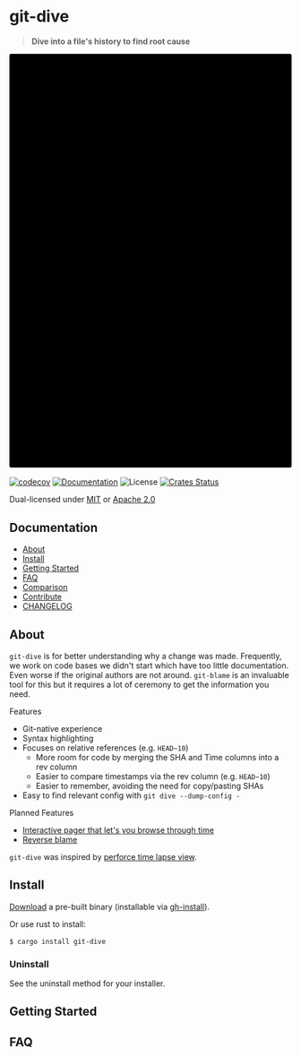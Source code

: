 # git-dive

> **Dive into a file's history to find root cause**

![Screenshot](./assets/screenshot.svg)

[![codecov](https://codecov.io/gh/gitext-rs/git-dive/branch/master/graph/badge.svg)](https://codecov.io/gh/gitext-rs/git-dive)
[![Documentation](https://img.shields.io/badge/docs-master-blue.svg)][Documentation]
![License](https://img.shields.io/crates/l/git-dive.svg)
[![Crates Status](https://img.shields.io/crates/v/git-dive.svg)](https://crates.io/crates/git-dive)

Dual-licensed under [MIT](LICENSE-MIT) or [Apache 2.0](LICENSE-APACHE)

## Documentation

- [About](#about)
- [Install](#install)
- [Getting Started](#getting-started)
- [FAQ](#faq)
- [Comparison](docs/comparison.md)
- [Contribute](CONTRIBUTING.md)
- [CHANGELOG](CHANGELOG.md)

## About

`git-dive` is for better understanding why a change was made.  Frequently, we
work on code bases we didn't start which have too little documentation.  Even
worse if the original authors are not around.  `git-blame` is an invaluable
tool for this but it requires a lot of ceremony to get the information you
need.

Features
- Git-native experience
- Syntax highlighting
- Focuses on relative references (e.g. `HEAD~10`)
  - More room for code by merging the SHA and Time columns into a rev column
  - Easier to compare timestamps via the rev column (e.g. `HEAD~10`)
  - Easier to remember, avoiding the need for copy/pasting SHAs
- Easy to find relevant config with `git dive --dump-config -`

Planned Features
- [Interactive pager that let's you browse through time](https://github.com/epage/git-dive/issues?q=is%3Aopen+is%3Aissue+milestone%3A%220.2+-+Interactive+Pager%22)
- [Reverse blame](https://github.com/gitext-rs/git-dive/issues/21)

`git-dive` was inspired by [perforce time lapse
view](https://www.perforce.com/video-tutorials/vcs/using-time-lapse-view).

## Install

[Download](https://github.com/gitext-rs/git-dive/releases) a pre-built binary
(installable via [gh-install](https://github.com/crate-ci/gh-install)).

Or use rust to install:
```console
$ cargo install git-dive
```

### Uninstall

See the uninstall method for your installer.

## Getting Started

## FAQ

[Crates.io]: https://crates.io/crates/git-dive
[Documentation]: https://docs.rs/git-dive
